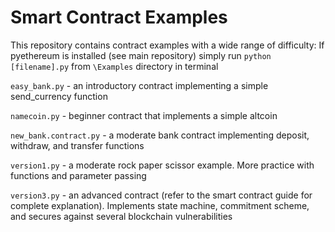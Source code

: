 # Smart Contract Examples
This repository contains contract examples with a wide range of difficulty:
If pyethereum is installed (see main repository) simply run `python [filename].py` from `\Examples` directory in terminal

`easy_bank.py` - an introductory contract implementing a simple send_currency function

`namecoin.py` - beginner contract that implements a simple altcoin

`new_bank.contract.py` - a moderate bank contract implementing deposit, withdraw, and transfer functions

`version1.py` - a moderate rock paper scissor example. More practice with functions and parameter passing

`version3.py` - an advanced contract (refer to the smart contract guide for complete explanation). Implements state machine, commitment scheme, and secures against several blockchain vulnerabilities